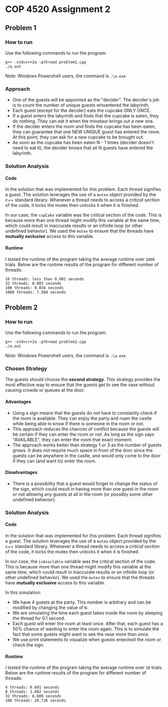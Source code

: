 # COP 4520 Assignment 2

## Problem 1

### How to run
Use the following commands to run the program:

```
g++ -std=c++2a -pthread problem1.cpp
./a.out
```

Note: Windows Powershell users, the command is `.\a.exe`

### Approach

- One of the guests will be appointed as the "decider". The decider's job is to count the number of unique guests whoentered the labyrinth. 
- Each guest (except for the decider) eats the cupcake ONLY ONCE.
- If a guest enters the labyrinth and finds that the cupcake is eaten, they do nothing. They can eat it when the minotaur brings out a new one.
- If the decider enters the room and finds the cupcake has been eaten, they can guarantee that one NEW UNIQUE guest has entered the room. At this point, they can ask for a new cupcake to be brought out.
- As soon as the cupcake has been eaten N - 1 times (decider doesn't need to eat it), the decider knows that all N guests have entered the labyrinth.

### Solution Analysis

#### Code

In the solution that was implemented for this problem. Each thread signifies a guest. The solution leverages the use of a `mutex` object provided by the c++ standard library. Whenever a thread needs to access a _critical section_ of the code, it locks the mutex then unlocks it when it is finished.

In our case, the `cupCake` variable was the critical section of the code. This is because more than one thread might modify this variable at the same time, which could result in inaccurate results or an infinite loop (or other undefined behavior). We used the `mutex` to ensure that the threads have **mutually exclusive** access to this variable.

#### Runtime

I tested the runtime of the program taking the average runtime over `1000` trials. Below are the runtime results of the program for different number of threads:

```
16 threads: less than 0.001 seconds
32 threads: 0.003 seconds
100 threads: 0.034 seconds
1000 threads: 7.584 seconds
```

## Problem 2

### How to run
Use the following commands to run the program:

```
g++ -std=c++2a -pthread problem2.cpp
./a.out
```

Note: Windows Powershell users, the command is `.\a.exe`

### Chosen Strategy

The guests should choose the **second strategy**. This strategy provides the most effective way to ensure that the guests get to see the vase without causing crowds or queues at the door.

#### Advantages

- Using a sign means that the guests do not have to constantly check if the room is available. They can enjoy the party and roam the castle while being able to know if there is someone in the room or not.
- This approach reduces the chances of conflict because the guests will be certain if they can enter the room or not. As long as the sign says "AVAILABLE", they can enter the room that exact moment.
- The approach works better than strategy 1 or 3 as the number of guests grows. It does not require much space in front of the door since the guests can be anywhere in the castle, and would only come to the door if they can (and want to) enter the room.
 
#### Disadvantages

- There is a possibility that a guest would forget to change the status of the sign, which could result in having more than one guest in the room or not allowing any guests at all in the room (or possibly some other undefined behavior).

### Solution Analysis

#### Code

In the solution that was implemented for this problem. Each thread signifies a guest. The solution leverages the use of a `mutex` object provided by the c++ standard library. Whenever a thread needs to access a _critical section_ of the code, it locks the mutex then unlocks it when it is finished.

In our case, the `isAvailable` variable was the critical section of the code. This is because more than one thread might modify this variable at the same time, which could result in inaccurate results or an infinite loop (or other undefined behavior). We used the `mutex` to ensure that the threads have **mutually exclusive** access to this variable.

In this simulation:
- We have 4 guests at the party. This number is arbitrary and can be modified by changing the value of `N`.
- We are simulating the time each guest takes inside the room by sleeping the thread for 0.1 second.
- Each guest will enter the room at least once. After that, each guest has a 50% chance of wanting to enter the room again. This is to simulate the fact that some guests might want to see the vase more than once.
- We use print statements to visualize when guests enter/exit the room or check the sign.

#### Runtime

I tested the runtime of the program taking the average runtime over `10` trials. Below are the runtime results of the program for different number of threads:

```
4 threads: 0.601 seconds
8 threads: 1.602 seconds
32 threads: 6.609 seconds
100 threads: 20.726 seconds
```